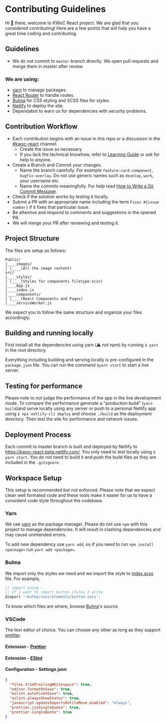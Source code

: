 # Contributing Guidelines

Hi :wave: there, welcome to KWoC React project. We are glad that you considered contributing! Here are a few points that will help you have a great time coding and contributing.

## Guidelines

- We do not commit to `master` branch directly. We open pull requests and merge them in master after review.

### We are using:

- [yarn](https://yarnpkg.com/en/) to manage packages.
- [React Router](https://www.npmjs.com/package/react-router-dom) to handle routes.
- [Bulma](https://bulma.io/documentation/) for CSS styling and SCSS files for styles.
- [Netlify](https://kwoc-react-beta.netlify.com/) to deploy the site.
- Dependabot to warn us for dependencies with security problems.

## Contribution Workflow

- Each contribution begins with an issue in this repo or a discussion in the [#kwoc-react](https://kossiitkgp.slack.com/messages/CK8KPE32A/) channel.
  - Create the issue as necessary.
  - If you lack the technical knowhow, refer to [Learning Guide](learn.md) or ask for help to anyone.
- Create a Branch and Commit your changes.
  - Name the branch carefully. For example `feature-card-component`, `bugfix-overlay`. Do not use generic names such as `develop`, `work`, your username etc.
  - Name the commits meaningfully. For help read [How to Write a Git Commit Message](https://chris.beams.io/posts/git-commit/).
- Check if the solution works by testing it locally.
- Submit a PR with an appropriate name including the term `Fixes #{issue number}` if it fixes that particular issue.
- Be attentive and respond to comments and suggestions in the opened PR.
- We will merge your PR after reviewing and testing it.

## Project Structure

The files are setup as follows:

```
Public/
|____images/
| |____(All the image content)
src/
|____styles/
| |____(Styles for components filetype:scss)
|____App.js
|____index.js
|____components/
| |____(React Components and Pages)
|____serviceWorker.js

```

We expect you to follow the same structure and organize your files accordingly.

## Building and running locally

First install all the dependencies using yarn (:warning: not npm​) by running `$ yarn` in the root directory.

Everything including building and serving locally is pre-configured in the `package.json` file. You can run the command `$yarn start` to start a live server.

## Testing for performance

Please note to not judge the performance of the app in the live development mode. To compare the performance generate a "production build" (`yarn build`)and serve locally using any server or push to a personal Netlify app using `$ npx netlify-cli deploy` and choose `./build` as the deployment directory. Then test the site for performance and network issues.

## Deployment Process

Each commit to master branch is built and deployed by Netlify to https://kwoc-react-beta.netlify.com/. You only need to test locally using `$ yarn start`. You do not need to build it and push the build files as they are included in the `.gitignore`.

## Workspace Setup

This setup is recommended but not enforced. Please note that we expect clean well formated code and these tools make it easier for us to have a consistent code style throughout the codebase.

### Yarn

We use [yarn](https://yarnpkg.com/en/) as the package manager. Please do not use `npm` with this project to manage dependencies. It will result in clashing dependencies and may cause unintended errors.

To add new dependency use `yarn add`, so if you need to run `npm install <package>` run `yarn add <package>`.

### Bulma

We import only the styles we need and we import the style to [index.scss](src/styles/index.scss) file. For example,

```js
// import using ~
// If I want to import button styles I write
@import '~bulma/sass/elements/button.sass';
```

To know which files are where, browse [Bulma](https://github.com/jgthms/bulma/tree/master/sass)'s source.

### VSCode

The text editor of choice. You can choose any other as long as they support [prettier](https://prettier.io/).

#### Extension - [Prettier](https://marketplace.visualstudio.com/items?itemName=esbenp.prettier-vscode)

#### Extension - [ESlint](https://marketplace.visualstudio.com/items?itemName=dbaeumer.vscode-eslint)

#### Configuration - Settings.json

```json
{
  "files.trimTrailingWhitespace": true,
  "editor.formatOnSave": true,
  "eslint.autoFixOnSave": true,
  "eslint.alwaysShowStatus": true,
  "javascript.updateImportsOnFileMove.enabled": "always",
  "prettier.jsxSingleQuote": true,
  "prettier.singleQuote": true
}
```
